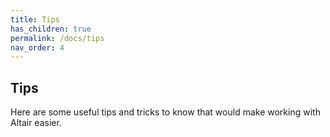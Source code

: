 ```yaml
---
title: Tips
has_children: true
permalink: /docs/tips
nav_order: 4
---
```


## Tips

Here are some useful tips and tricks to know that would make working with Altair easier.
